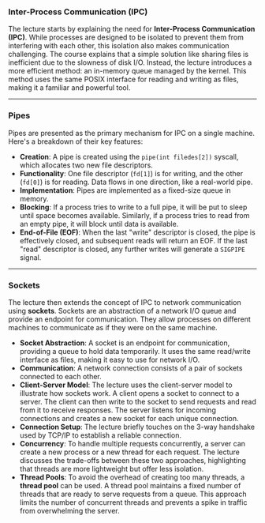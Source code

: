### **Inter-Process Communication (IPC)**

The lecture starts by explaining the need for **Inter-Process Communication (IPC)**. While processes are designed to be isolated to prevent them from interfering with each other, this isolation also makes communication challenging. The course explains that a simple solution like sharing files is inefficient due to the slowness of disk I/O. Instead, the lecture introduces a more efficient method: an in-memory queue managed by the kernel. This method uses the same POSIX interface for reading and writing as files, making it a familiar and powerful tool.

---
### **Pipes**

Pipes are presented as the primary mechanism for IPC on a single machine. Here's a breakdown of their key features:

* **Creation**: A pipe is created using the `pipe(int filedes[2])` syscall, which allocates two new file descriptors.
* **Functionality**: One file descriptor (`fd[1]`) is for writing, and the other (`fd[0]`) is for reading. Data flows in one direction, like a real-world pipe.
* **Implementation**: Pipes are implemented as a fixed-size queue in memory.
* **Blocking**: If a process tries to write to a full pipe, it will be put to sleep until space becomes available. Similarly, if a process tries to read from an empty pipe, it will block until data is available.
* **End-of-File (EOF)**: When the last "write" descriptor is closed, the pipe is effectively closed, and subsequent reads will return an EOF. If the last "read" descriptor is closed, any further writes will generate a `SIGPIPE` signal.

---
### **Sockets**

The lecture then extends the concept of IPC to network communication using **sockets**. Sockets are an abstraction of a network I/O queue and provide an endpoint for communication. They allow processes on different machines to communicate as if they were on the same machine.

* **Socket Abstraction**: A socket is an endpoint for communication, providing a queue to hold data temporarily. It uses the same read/write interface as files, making it easy to use for network I/O.
* **Communication**: A network connection consists of a pair of sockets connected to each other.
* **Client-Server Model**: The lecture uses the client-server model to illustrate how sockets work. A client opens a socket to connect to a server. The client can then write to the socket to send requests and read from it to receive responses. The server listens for incoming connections and creates a new socket for each unique connection.
* **Connection Setup**: The lecture briefly touches on the 3-way handshake used by TCP/IP to establish a reliable connection.
* **Concurrency**: To handle multiple requests concurrently, a server can create a new process or a new thread for each request. The lecture discusses the trade-offs between these two approaches, highlighting that threads are more lightweight but offer less isolation.
* **Thread Pools**: To avoid the overhead of creating too many threads, a **thread pool** can be used. A thread pool maintains a fixed number of threads that are ready to serve requests from a queue. This approach limits the number of concurrent threads and prevents a spike in traffic from overwhelming the server.
